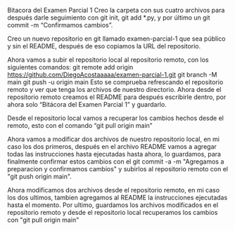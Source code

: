 Bitacora del Examen Parcial 1 
Creo la carpeta con sus cuatro archivos para después darle seguimiento con git init, git add *.py, y por último un git commit -m “Confirmamos cambios”.

Creo un nuevo repositorio en git llamado examen-parcial-1 que sea público y sin el README, después de eso copiamos la URL del repositorio.

Ahora vamos a subir el repositorio local al repositorio remoto, con los siguientes comandos: 
git remote add origin https://github.com/DiegoAcostaaaaa/examen-parcial-1.git
git branch -M main
git push -u origin main
Esto se comprueba refrescando el repositorio remoto y ver que tenga los archivos de nuestro directorio.
Ahora desde el repositorio remoto creamos el README para después escribirle dentro, por ahora solo “Bitácora del Examen Parcial 1” y guardarlo.

Desde el repositorio local vamos a recuperar los cambios hechos desde el remoto, esto con el comando “git pull origin main”

Ahora vamos a modificar dos archivos de nuestro repositorio local, en mi caso los dos primeros, después en el archivo README vamos a agregar todas las instrucciones hasta ejecutadas hasta ahora, lo guardamos, para finalmente confirmar estos cambios con el git commit -a -m "Agregamos a preparacion y confirmamos cambios" y subirlos al repositorio remoto con el "git push origin main".

Ahora modificamos dos archivos desde el repositorio remoto, en mi caso los dos ultimos, tambien agregamos al README la instrucciones ejecutadas hasta el momento. Por ultimo, guardamos los archivos modificados en el repositorio remoto y desde el repositorio local recuperamos los cambios con "git pull origin main" 
